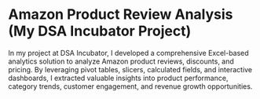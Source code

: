 # Amazon Product Review Analysis (My DSA Incubator Project)
In my project at DSA Incubator, I developed a comprehensive Excel-based analytics solution to analyze Amazon product reviews, discounts, and pricing. By leveraging pivot tables, slicers, calculated fields, and interactive dashboards, I extracted valuable insights into product performance, category trends, customer engagement, and revenue growth opportunities.
